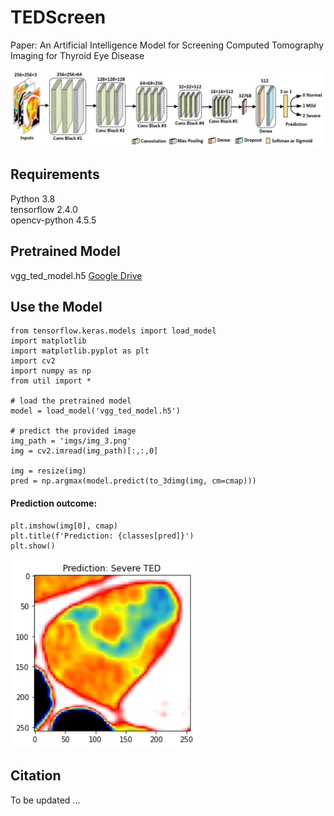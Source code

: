 # TEDScreen
Paper: An Artificial Intelligence Model for Screening Computed Tomography Imaging for Thyroid Eye Disease

<img src="imgs/model.jpg" width="700">

## Requirements
Python 3.8 <br/>
tensorflow 2.4.0 <br/>
opencv-python 4.5.5

## Pretrained Model
vgg_ted_model.h5 [Google Drive](https://drive.google.com/file/d/1iqStt7Hb2w11dLqgfRPI7Qq1sCKAxsV7/view?usp=sharing)


## Use the Model
````
from tensorflow.keras.models import load_model
import matplotlib
import matplotlib.pyplot as plt
import cv2
import numpy as np
from util import *

# load the pretrained model
model = load_model('vgg_ted_model.h5')

# predict the provided image
img_path = 'imgs/img_3.png'
img = cv2.imread(img_path)[:,:,0]

img = resize(img)
pred = np.argmax(model.predict(to_3dimg(img, cm=cmap)))
````

#### Prediction outcome: <br />
````
plt.imshow(img[0], cmap)
plt.title(f'Prediction: {classes[pred]}')
plt.show()
````
<img src="imgs/example.png" width="300">

## Citation
To be updated ...

